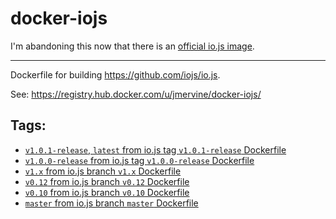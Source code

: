 docker-iojs
===========

I'm abandoning this now that there is an [official io.js image](https://registry.hub.docker.com/_/iojs/).

----

Dockerfile for building https://github.com/iojs/io.js.

See: https://registry.hub.docker.com/u/jmervine/docker-iojs/

Tags:
-----

* [`v1.0.1-release`, `latest` from io.js tag `v1.0.1-release` Dockerfile](https://github.com/jmervine/docker-iojs/blob/v1.0.1-release/Dockerfile)
* [`v1.0.0-release` from io.js tag `v1.0.0-release` Dockerfile](https://github.com/jmervine/docker-iojs/blob/v1.0.0-release/Dockerfile)
* [`v1.x` from io.js branch `v1.x` Dockerfile](https://github.com/jmervine/docker-iojs/blob/v1.x/Dockerfile)
* [`v0.12` from io.js branch `v0.12` Dockerfile](https://github.com/jmervine/docker-iojs/blob/v0.12/Dockerfile)
* [`v0.10` from io.js branch `v0.10` Dockerfile](https://github.com/jmervine/docker-iojs/blob/v0.10/Dockerfile)
* [`master` from io.js branch `master` Dockerfile](https://github.com/jmervine/docker-iojs/blob/master/Dockerfile)

